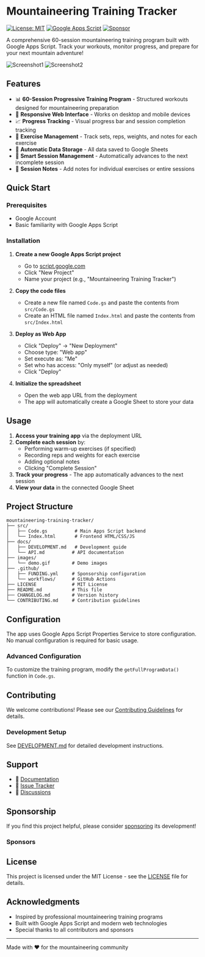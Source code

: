 # Mountaineering Training Tracker

[![License: MIT](https://img.shields.io/badge/License-MIT-yellow.svg)](https://opensource.org/licenses/MIT)
[![Google Apps Script](https://img.shields.io/badge/Google%20Apps%20Script-4285F4?logo=google&logoColor=white)](https://developers.google.com/apps-script)
[![Sponsor](https://img.shields.io/badge/Sponsor-❤️-pink)](https://github.com/sponsors/yourusername)

A comprehensive 60-session mountaineering training program built with Google Apps Script. Track your workouts, monitor progress, and prepare for your next mountain adventure!

![Screenshot1](docs/images/Screenshot1.png)
![Screenshot2](docs/images/Screenshot2.png)

## Features

- 📊 **60-Session Progressive Training Program** - Structured workouts designed for mountaineering preparation
- 📱 **Responsive Web Interface** - Works on desktop and mobile devices
- 📈 **Progress Tracking** - Visual progress bar and session completion tracking
- 💪 **Exercise Management** - Track sets, reps, weights, and notes for each exercise
- 🔄 **Automatic Data Storage** - All data saved to Google Sheets
- 🎯 **Smart Session Management** - Automatically advances to the next incomplete session
- 📝 **Session Notes** - Add notes for individual exercises or entire sessions

## Quick Start

### Prerequisites

- Google Account
- Basic familiarity with Google Apps Script

### Installation

1. **Create a new Google Apps Script project**
   - Go to [script.google.com](https://script.google.com)
   - Click "New Project"
   - Name your project (e.g., "Mountaineering Training Tracker")

2. **Copy the code files**
   - Create a new file named `Code.gs` and paste the contents from `src/Code.gs`
   - Create an HTML file named `Index.html` and paste the contents from `src/Index.html`

3. **Deploy as Web App**
   - Click "Deploy" → "New Deployment"
   - Choose type: "Web app"
   - Set execute as: "Me"
   - Set who has access: "Only myself" (or adjust as needed)
   - Click "Deploy"

4. **Initialize the spreadsheet**
   - Open the web app URL from the deployment
   - The app will automatically create a Google Sheet to store your data

## Usage

1. **Access your training app** via the deployment URL
2. **Complete each session** by:
   - Performing warm-up exercises (if specified)
   - Recording reps and weights for each exercise
   - Adding optional notes
   - Clicking "Complete Session"
3. **Track your progress** - The app automatically advances to the next session
4. **View your data** in the connected Google Sheet

## Project Structure

```
mountaineering-training-tracker/
├── src/
│   ├── Code.gs          # Main Apps Script backend
│   └── Index.html       # Frontend HTML/CSS/JS
├── docs/
│   ├── DEVELOPMENT.md   # Development guide
│   └── API.md          # API documentation
├── images/
│   └── demo.gif        # Demo images
├── .github/
│   ├── FUNDING.yml     # Sponsorship configuration
│   └── workflows/      # GitHub Actions
├── LICENSE             # MIT License
├── README.md           # This file
├── CHANGELOG.md        # Version history
└── CONTRIBUTING.md     # Contribution guidelines
```

## Configuration

The app uses Google Apps Script Properties Service to store configuration. No manual configuration is required for basic usage.

### Advanced Configuration

To customize the training program, modify the `getFullProgramData()` function in `Code.gs`.

## Contributing

We welcome contributions! Please see our [Contributing Guidelines](CONTRIBUTING.md) for details.

### Development Setup

See [DEVELOPMENT.md](docs/DEVELOPMENT.md) for detailed development instructions.

## Support

- 📖 [Documentation](docs/)
- 🐛 [Issue Tracker](https://github.com/yourusername/mountaineering-training-tracker/issues)
- 💬 [Discussions](https://github.com/yourusername/mountaineering-training-tracker/discussions)

## Sponsorship

If you find this project helpful, please consider [sponsoring](https://github.com/sponsors/yourusername) its development!

### Sponsors

<!-- sponsors -->
<!-- sponsors -->

## License

This project is licensed under the MIT License - see the [LICENSE](LICENSE) file for details.

## Acknowledgments

- Inspired by professional mountaineering training programs
- Built with Google Apps Script and modern web technologies
- Special thanks to all contributors and sponsors

---

Made with ❤️ for the mountaineering community
